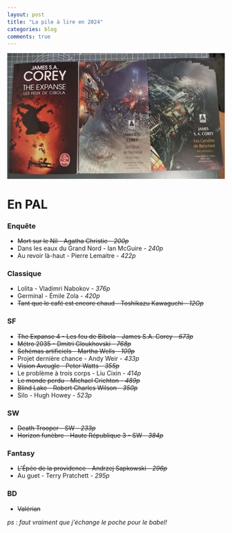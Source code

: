 ```yaml
---
layout: post
title: "La pile à lire en 2024"
categories: blog
comments: true
---
```


![The Expanse](https://github.com/homeostasie/bouquins/raw/master/_pics/blog/2024/the-expanse.jpg)

# En PAL

### Enquête

- ~~Mort sur le Nil - Agatha Christie - *200p*~~
- Dans les eaux du Grand Nord - Ian McGuire - *240p*
- Au revoir là-haut - Pierre Lemaitre - *422p*

### Classique

- Lolita - Vladimri Nabokov - *376p*
- Germinal - Émile Zola - *420p*
- ~~Tant que le café est encore chaud - Toshikazu Kawaguchi - *12Op*~~


### SF

- ~~The Expanse 4 - Les feu de Bibola - James S.A. Corey - *673p*~~
- ~~Métro 2035 - Dmitri Gloukhovski - *768p*~~
- ~~Schémas artificiels - Martha Wells - *109p*~~
- Projet dernière chance - Andy Weir - *433p*
- ~~Vision Aveugle - Peter Watts - *355p*~~
- Le problème à trois corps - Liu Cixin - *414p*
- ~~Le monde perdu - Michael Crichton - *489p*~~
- ~~Blind Lake - Robert Charles Wilson - *350p*~~
- Silo - Hugh Howey - *523p*

### SW 

- ~~Death Trooper - SW - *233p*~~
- ~~Horizon funèbre - Haute République 3 - SW - *384p*~~

### Fantasy

- ~~L'Épée de la providence - Andrzej Sapkowski - *296p*~~
- Au guet - Terry Pratchett - *295p*


### BD

- ~~Valérian~~

*ps : faut vraiment que j'échange le poche pour le babel!*




